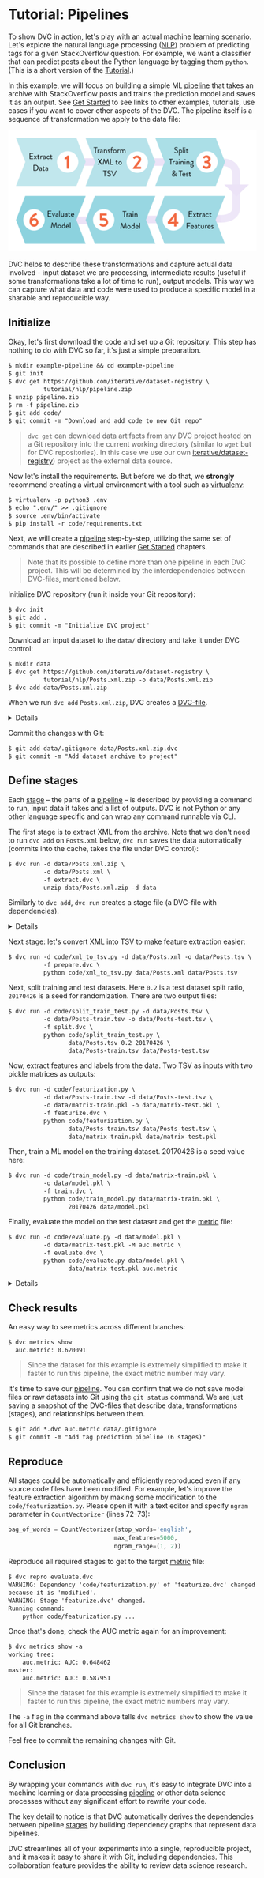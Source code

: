 # Tutorial: Pipelines

To show DVC in action, let's play with an actual machine learning scenario.
Let's explore the natural language processing
([NLP](https://en.wikipedia.org/wiki/Natural_language_processing)) problem of
predicting tags for a given StackOverflow question. For example, we want a
classifier that can predict posts about the Python language by tagging them
`python`. (This is a short version of the [Tutorial](/doc/tutorial).)

In this example, we will focus on building a simple ML
[pipeline](/doc/command-reference/pipeline) that takes an archive with
StackOverflow posts and trains the prediction model and saves it as an
<abbr>output</abbr>. See [Get Started](/doc/get-started) to see links to other
examples, tutorials, use cases if you want to cover other aspects of the DVC.
The pipeline itself is a sequence of transformation we apply to the data file:

![](/static/img/example-flow-2x.png)

DVC helps to describe these transformations and capture actual data involved -
input dataset we are processing, intermediate results (useful if some
transformations take a lot of time to run), output models. This way we can
capture what data and code were used to produce a specific model in a sharable
and reproducible way.

## Initialize

Okay, let's first download the code and set up a Git repository. This step has
nothing to do with DVC so far, it's just a simple preparation.

```dvc
$ mkdir example-pipeline && cd example-pipeline
$ git init
$ dvc get https://github.com/iterative/dataset-registry \
          tutorial/nlp/pipeline.zip
$ unzip pipeline.zip
$ rm -f pipeline.zip
$ git add code/
$ git commit -m "Download and add code to new Git repo"
```

> `dvc get` can download data artifacts from any DVC project hosted on a Git
> repository into the current working directory (similar to `wget` but for DVC
> repositories). In this case we use our own
> [iterative/dataset-registry](https://github.com/iterative/dataset-registry))
> project as the external data source.

Now let's install the requirements. But before we do that, we **strongly**
recommend creating a virtual environment with a tool such as
[virtualenv](https://virtualenv.pypa.io/en/stable/):

```dvc
$ virtualenv -p python3 .env
$ echo ".env/" >> .gitignore
$ source .env/bin/activate
$ pip install -r code/requirements.txt
```

Next, we will create a [pipeline](/doc/command-reference/pipeline) step-by-step,
utilizing the same set of commands that are described in earlier
[Get Started](/doc/get-started) chapters.

> Note that its possible to define more than one pipeline in each DVC project.
> This will be determined by the interdependencies between DVC-files, mentioned
> below.

Initialize DVC repository (run it inside your Git repository):

```dvc
$ dvc init
$ git add .
$ git commit -m "Initialize DVC project"
```

Download an input dataset to the `data/` directory and take it under DVC
control:

```dvc
$ mkdir data
$ dvc get https://github.com/iterative/dataset-registry \
          tutorial/nlp/Posts.xml.zip -o data/Posts.xml.zip
$ dvc add data/Posts.xml.zip
```

When we run `dvc add` `Posts.xml.zip`, DVC creates a
[DVC-file](/doc/user-guide/dvc-file-format).

<details>

### Expand to learn about DVC internals

`dvc init` created a new directory `.dvc/`, with the `config` and `.gitignore`
files, as well as `cache/` directory. These files and directories are hidden
from users in general, as there's no need to interact with them directly See
[DVC Files and Directories](/doc/user-guide/dvc-files-and-directories) to learn
more.

Note that the DVC-file created by `dvc add` has no dependencies, a.k.a. an
_orphan_ [stage file](/doc/command-reference/run):

```yaml
md5: c183f094869ef359e87e68d2264b6cdd
wdir: ..
outs:
  - md5: ce68b98d82545628782c66192c96f2d2
    path: data/Posts.xml.zip
    cache: true
    metric: false
    persist: false
```

This is the file that should be committed into a version control system instead
of the data file itself.

The data file `Posts.xml.zip` is linked (or copied) from
`.dvc/cache/ce/68b98d82545628782c66192c96f2d2`, and added to `.gitignore`. Even
if you remove it from the workspace, or `git checkout` a different commit, the
data is not lost if a corresponding DVC-file is committed. It's enough to run
`dvc checkout` or `dvc pull` to restore data files.

</details>

Commit the changes with Git:

```dvc
$ git add data/.gitignore data/Posts.xml.zip.dvc
$ git commit -m "Add dataset archive to project"
```

## Define stages

Each [stage](/doc/command-reference/run) – the parts of a
[pipeline](/doc/command-reference/pipeline) – is described by providing a
command to run, input data it takes and a list of <abbr>outputs</abbr>. DVC is
not Python or any other language specific and can wrap any command runnable via
CLI.

The first stage is to extract XML from the archive. Note that we don't need to
run `dvc add` on `Posts.xml` below, `dvc run` saves the data automatically
(commits into the <abbr>cache</abbr>, takes the file under DVC control):

```dvc
$ dvc run -d data/Posts.xml.zip \
          -o data/Posts.xml \
          -f extract.dvc \
          unzip data/Posts.xml.zip -d data
```

Similarly to `dvc add`, `dvc run` creates a stage file (a DVC-file with
dependencies).

<details>

### Expand to learn more about DVC internals

Here's what the `extract.dvc` stage file looks like:

```yaml
md5: c4280355ffe277571c1b7aa8a43d8107
cmd: unzip data/Posts.xml.zip -d data
wdir: .
deps:
  - md5: ce68b98d82545628782c66192c96f2d2
    path: data/Posts.xml.zip
outs:
  - md5: a304afb96060aad90176268345e10355
    path: data/Posts.xml
    cache: true
    metric: false
    persist: false
```

Just like the DVC-file we created earlier with `dvc add`, this stage file uses
checksums that point to the cache to describe and version control dependencies
and outputs. Output `data/Posts.xml` file is saved as
`.dvc/cache/a3/04afb96060aad90176268345e10355` and linked (or copied) to the
workspace, as well as added to `.gitignore`.

Two things are worth noticing here. First, by analyzing dependencies and outputs
that DVC-files describe, we can restore the full series of commands (pipeline
stages) we need to apply. This is important when you run `dvc repro` to
regenerate the final or intermediate result.

Second, hopefully it's clear by now that the actual data is stored in the
`.dvc/cache` directory, each file having a name based on an MD5 hash. This cache
is similar to Git's
[objects database](https://git-scm.com/book/en/v2/Git-Internals-Git-Objects),
but made specifically to handle large data files.

> **Note!** For performance with large datasets, DVC can use file links from the
> cache to the workspace to avoid copying actual file contents. Refer to
> [File link types](/docs/user-guide/large-dataset-optimization#file-link-types-for-the-dvc-cache)
> to learn which options exist and how to enable them.

</details>

Next stage: let's convert XML into TSV to make feature extraction easier:

```dvc
$ dvc run -d code/xml_to_tsv.py -d data/Posts.xml -o data/Posts.tsv \
          -f prepare.dvc \
          python code/xml_to_tsv.py data/Posts.xml data/Posts.tsv
```

Next, split training and test datasets. Here `0.2` is a test dataset split
ratio, `20170426` is a seed for randomization. There are two output files:

```dvc
$ dvc run -d code/split_train_test.py -d data/Posts.tsv \
          -o data/Posts-train.tsv -o data/Posts-test.tsv \
          -f split.dvc \
          python code/split_train_test.py \
                 data/Posts.tsv 0.2 20170426 \
                 data/Posts-train.tsv data/Posts-test.tsv
```

Now, extract features and labels from the data. Two TSV as inputs with two
pickle matrices as outputs:

```dvc
$ dvc run -d code/featurization.py \
          -d data/Posts-train.tsv -d data/Posts-test.tsv \
          -o data/matrix-train.pkl -o data/matrix-test.pkl \
          -f featurize.dvc \
          python code/featurization.py \
                 data/Posts-train.tsv data/Posts-test.tsv \
                 data/matrix-train.pkl data/matrix-test.pkl
```

Then, train a ML model on the training dataset. 20170426 is a seed value here:

```dvc
$ dvc run -d code/train_model.py -d data/matrix-train.pkl \
          -o data/model.pkl \
          -f train.dvc \
          python code/train_model.py data/matrix-train.pkl \
                 20170426 data/model.pkl
```

Finally, evaluate the model on the test dataset and get the
[metric](/doc/command-reference/metrics) file:

```dvc
$ dvc run -d code/evaluate.py -d data/model.pkl \
          -d data/matrix-test.pkl -M auc.metric \
          -f evaluate.dvc \
          python code/evaluate.py data/model.pkl \
                 data/matrix-test.pkl auc.metric
```

<details>

### Expand to learn more about DVC internals

By analyzing dependencies and outputs in DVC-files, we can generate a dependency
graph: a series of commands DVC needs to execute. `dvc repro` does this in order
to restore a pipeline and reproduce its intermediate or final results.

`dvc pipeline show` helps to visualize pipelines (run it with `-c` option to see
actual commands instead of DVC-files):

```dvc
$ dvc pipeline show --ascii evaluate.dvc
       +------------------------+
       | data/Posts.xml.zip.dvc |
       +------------------------+
                    *
                    *
                    *
            +-------------+
            | extract.dvc |
            +-------------+
                    *
                    *
                    *
            +-------------+
            | prepare.dvc |
            +-------------+
                    *
                    *
                    *
              +-----------+
              | split.dvc |
              +-----------+
                    *
                    *
                    *
            +---------------+
            | featurize.dvc |
            +---------------+
             **           ***
           **                **
         **                    **
+-----------+                    **
| train.dvc |                  **
+-----------+                **
             **           ***
               **       **
                 **   **
            +--------------+
            | evaluate.dvc |
            +--------------+
```

</details>

## Check results

An easy way to see metrics across different branches:

```dvc
$ dvc metrics show
  auc.metric: 0.620091
```

> Since the dataset for this example is extremely simplified to make it faster
> to run this pipeline, the exact metric number may vary.

It's time to save our [pipeline](/doc/command-reference/pipeline). You can
confirm that we do not save model files or raw datasets into Git using the
`git status` command. We are just saving a snapshot of the DVC-files that
describe data, transformations (stages), and relationships between them.

```dvc
$ git add *.dvc auc.metric data/.gitignore
$ git commit -m "Add tag prediction pipeline (6 stages)"
```

## Reproduce

All stages could be automatically and efficiently reproduced even if any source
code files have been modified. For example, let's improve the feature extraction
algorithm by making some modification to the `code/featurization.py`. Please
open it with a text editor and specify `ngram` parameter in `CountVectorizer`
(lines 72–73):

```python
bag_of_words = CountVectorizer(stop_words='english',
                              max_features=5000,
                              ngram_range=(1, 2))
```

Reproduce all required stages to get to the target
[metric](/doc/command-reference/metrics) file:

```dvc
$ dvc repro evaluate.dvc
WARNING: Dependency 'code/featurization.py' of 'featurize.dvc' changed because it is 'modified'.
WARNING: Stage 'featurize.dvc' changed.
Running command:
	python code/featurization.py ...
```

Once that's done, check the AUC metric again for an improvement:

```dvc
$ dvc metrics show -a
working tree:
	auc.metric: AUC: 0.648462
master:
	auc.metric: AUC: 0.587951
```

> Since the dataset for this example is extremely simplified to make it faster
> to run this pipeline, the exact metric numbers may vary.

The `-a` flag in the command above tells `dvc metrics show` to show the value
for all Git branches.

Feel free to commit the remaining changes with Git.

## Conclusion

By wrapping your commands with `dvc run`, it's easy to integrate DVC into a
machine learning or data processing [pipeline](/doc/command-reference/pipeline)
or other data science processes without any significant effort to rewrite your
code.

The key detail to notice is that DVC automatically derives the dependencies
between pipeline [stages](/doc/command-reference/run) by building dependency
graphs that represent data pipelines.

DVC streamlines all of your experiments into a single, reproducible
<abbr>project</abbr>, and it makes it easy to share it with Git, including
dependencies. This collaboration feature provides the ability to review data
science research.
